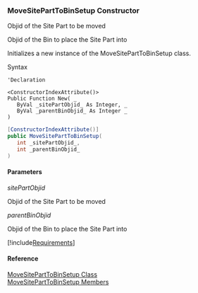 ﻿### MoveSitePartToBinSetup Constructor

Objid of the Site Part to be moved

Objid of the Bin to place the Site Part into

Initializes a new instance of the MoveSitePartToBinSetup class.

Syntax

```vbnet
'Declaration

<ConstructorIndexAttribute()>
Public Function New( _
   ByVal _sitePartObjid_ As Integer, _
   ByVal _parentBinObjid_ As Integer _
)
```

```csharp
[ConstructorIndexAttribute()]
public MoveSitePartToBinSetup( 
   int _sitePartObjid_,
   int _parentBinObjid_
)
```

#### Parameters

_sitePartObjid_

Objid of the Site Part to be moved

_parentBinObjid_

Objid of the Bin to place the Site Part into

[!include[Requirements](../partials/requirements.md)]

#### Reference

[MoveSitePartToBinSetup Class](FChoice.Toolkits.Clarify~FChoice.Toolkits.Clarify.Interfaces.MoveSitePartToBinSetup.md)  
[MoveSitePartToBinSetup Members](FChoice.Toolkits.Clarify~FChoice.Toolkits.Clarify.Interfaces.MoveSitePartToBinSetup_members.md)